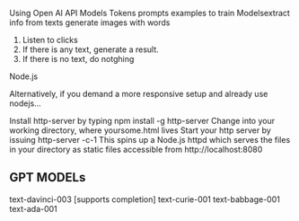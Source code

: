 Using Open AI API
Models
Tokens
prompts
examples to train Modelsextract info from texts
generate images with words

1. Listen to clicks
2. If there is any text, generate a result.
3. If there is no text, do notghing

Node.js

Alternatively, if you demand a more responsive setup and already use nodejs...

Install http-server by typing npm install -g http-server
Change into your working directory, where yoursome.html lives
Start your http server by issuing http-server -c-1
This spins up a Node.js httpd which serves the files in your directory as static files accessible from http://localhost:8080

## GPT MODELs

text-davinci-003 [supports completion]
text-curie-001
text-babbage-001
text-ada-001
